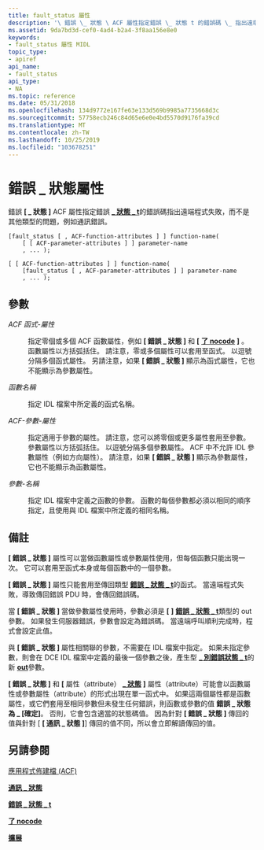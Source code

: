 ```yaml
---
title: fault_status 屬性
description: '\ 錯誤 \_ 狀態 \ ACF 屬性指定錯誤 \_ 狀態 t 的錯誤碼 \_ 指出遠端程式失敗，而不是其他類型的問題，例如通訊錯誤。'
ms.assetid: 9da7bd3d-cef0-4ad4-b2a4-3f8aa156e8e0
keywords:
- fault_status 屬性 MIDL
topic_type:
- apiref
api_name:
- fault_status
api_type:
- NA
ms.topic: reference
ms.date: 05/31/2018
ms.openlocfilehash: 134d9772e167fe63e133d569b9985a7735668d3c
ms.sourcegitcommit: 57758ecb246c84d65e6e0e4bd5570d9176fa39cd
ms.translationtype: MT
ms.contentlocale: zh-TW
ms.lasthandoff: 10/25/2019
ms.locfileid: "103678251"
---
```

# <a name="fault_status-attribute"></a>錯誤 \_ 狀態屬性

錯誤 **\[ \_ 狀態 \]** ACF 屬性指定錯誤 [**\_ 狀態 \_ t**](error-status-t.md)的錯誤碼指出遠端程式失敗，而不是其他類型的問題，例如通訊錯誤。

``` syntax
[fault_status [ , ACF-function-attributes ] ] function-name(
    [ [ ACF-parameter-attributes ] ] parameter-name
    , ... );

[ [ ACF-function-attributes ] ] function-name(
    [fault_status [ , ACF-parameter-attributes ] ] parameter-name
    , ... );
```

## <a name="parameters"></a>參數

<dl> <dt>

*ACF 函式-屬性* 
</dt> <dd>

指定零個或多個 ACF 函數屬性，例如 **\[ 錯誤 \_ 狀態 \]** 和 **\[** [**了 nocode**](nocode.md) **\]** 。 函數屬性以方括弧括住。 請注意，零或多個屬性可以套用至函式。 以逗號分隔多個函式屬性。 另請注意，如果 **\[ 錯誤 \_ 狀態 \]** 顯示為函式屬性，它也不能顯示為參數屬性。

</dd> <dt>

*函數名稱* 
</dt> <dd>

指定 IDL 檔案中所定義的函式名稱。

</dd> <dt>

*ACF-參數-屬性* 
</dt> <dd>

指定適用于參數的屬性。 請注意，您可以將零個或更多屬性套用至參數。 參數屬性以方括弧括住。 以逗號分隔多個參數屬性。 ACF 中不允許 IDL 參數屬性（例如方向屬性）。 請注意，如果 **\[ 錯誤 \_ 狀態 \]** 顯示為參數屬性，它也不能顯示為函數屬性。

</dd> <dt>

*參數-名稱* 
</dt> <dd>

指定 IDL 檔案中定義之函數的參數。 函數的每個參數都必須以相同的順序指定，且使用與 IDL 檔案中所定義的相同名稱。

</dd> </dl>

## <a name="remarks"></a>備註

**\[ 錯誤 \_ 狀態 \]** 屬性可以當做函數屬性或參數屬性使用，但每個函數只能出現一次。 它可以套用至函式本身或每個函數中的一個參數。

**\[ 錯誤 \_ 狀態 \]** 屬性只能套用至傳回類型 [**錯誤 \_ 狀態 \_ t**](error-status-t.md)的函式。 當遠端程式失敗，導致傳回錯誤 PDU 時，會傳回錯誤碼。

當 **\[ 錯誤 \_ 狀態 \]** 當做參數屬性使用時，參數必須是 **\[** [](out-idl.md) **\]** [**錯誤 \_ 狀態 \_ t**](error-status-t.md)類型的 out 參數。 如果發生伺服器錯誤，參數會設定為錯誤碼。 當遠端呼叫順利完成時，程式會設定此值。

與 **\[ 錯誤 \_ 狀態 \]** 屬性相關聯的參數，不需要在 IDL 檔案中指定。 如果未指定參數，則會在 DCE IDL 檔案中定義的最後一個參數之後，產生型 [**\_ 別錯誤狀態 \_ t**](error-status-t.md)的新 [**out**](out-idl.md)參數。

**\[ 錯誤 \_ 狀態 \]** 和 **\[** 屬性（attribute） [**\_ 狀態**](comm-status.md) **\]** 屬性（attribute）可能會以函數屬性或參數屬性（attribute）的形式出現在單一函式中。 如果這兩個屬性都是函數屬性，或它們套用至相同參數但未發生任何錯誤，則函數或參數的值 **錯誤 \_ 狀態為 \_ [確定]**。 否則，它會包含適當的狀態碼值。 因為針對 **\[ 錯誤 \_ 狀態 \]** 傳回的值與針對 [ **\[ 通訊 \_ 狀態 \]**] 傳回的值不同，所以會立即解讀傳回的值。

## <a name="see-also"></a>另請參閱

<dl> <dt>

[應用程式佈建檔 (ACF) ](application-configuration-file-acf-.md)
</dt> <dt>

[**通訊 \_ 狀態**](comm-status.md)
</dt> <dt>

[**錯誤 \_ 狀態 \_ t**](error-status-t.md)
</dt> <dt>

[**了 nocode**](nocode.md)
</dt> <dt>

[**擴展**](out-idl.md)
</dt> </dl>

 

 




